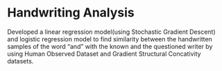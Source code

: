 # Handwriting Analysis<br/>
Developed a linear regression model(using Stochastic Gradient Descent) and logistic regression model to find similarity between the handwritten samples of the word “and” with the known and the questioned writer by using Human Observed Dataset and Gradient Structural Concativity datasets.
